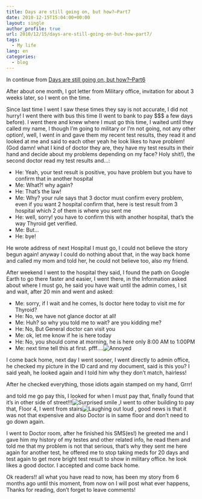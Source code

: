 ```yaml
---
title: Days are still going on, but how?–Part7
date: 2010-12-15T15:04:00+00:00
layout: single
author_profile: true
url: 2010/12/15/days-are-still-going-on-but-how-part7/
tags:
  - My life
lang: en
categories: 
  - blog
---
```

In continue from [Days are still going on, but how?–Part6](/2010/12/06/days-are-still-going-on-but-how-part6/ "Days are still going on, but how?–Part6")

After about one month, I got letter from Military office, invitation for about 3 weeks later, so I went on the time.

Since last time I went I saw these times they say is not accurate, I did not hurry! I went there with bus this time (I went to bank to pay $$$ a few days before). I went there and knew where I must go this time, I waited until they called my name, I though I’m going to military or I’m not going, not any other option!, well, I went in and gave them my recent test results, they read it and looked at me and said to each other yeah he look likes to have problem! (God damn! what I kind of doctor they are, they have my test results in their hand and decide about my problems depending on my face? Holy shit!), the second doctor read my test results and…:

  * He: Yeah, your test result is positive, you have problem but you have to confirm that in another hospital
  * Me: What?! why again?
  * He: That’s the law!
  * Me: Why? your rule says that 3 doctor must confirm every problem, even if you want 2 hospital confirm that, here is test result from 3 hospital which 2 of them is where you sent me
  * He: well, sorry! you have to confirm this with another hospital, that’s the way Thyroid get verified.
  * Me: But…
  * He: bye!

He wrote address of next Hospital I must go, I could not believe the story begun again! anyway I could do nothing about that, in the way back home and called my mom and told her, he could not believe too, also my friend.

After weekend I went to the hospital they said, I found the path on Google Earth to go there faster and easier, I went there, in the Information asked about where I must go, he said you have wait until the admin comes, I sit and wait, after 20 min and went and asked:

  * Me: sorry, if I wait and he comes, Is doctor here today to visit me for Thyroid?
  * He: No, we have not glance doctor at all!
  * Me: Huh? so why you told me to wait? are you kidding me?
  * He: No, But General doctor can visit you
  * Me: ok, let me know if he is here today
  * He: No, you should come at morning, he is here only 8:00 AM to 1:00PM
  * Me: next time tell this at first. pfff….![Annoyed](http://lh6.ggpht.com/_vaUVXcmC3OI/TQjY6MAlbjI/AAAAAAAADgE/-XK0A8bUbsw/wlEmoticon-annoyed%5B2%5D.png?imgmax=800)

I come back home, next day I went sooner, I went directly to admin office, he checked my picture in the ID card and my document, said is this you? I said yeah, he looked again and I told him why they don’t match, hairless!

After he checked everything, those idiots again stamped on my hand, Grrr!

and told me go pay this, I looked for when I must pay that, finally found that it’s in other side of street!!!![Surprised smile](http://lh4.ggpht.com/_vaUVXcmC3OI/TQjY7XaCVRI/AAAAAAAADgI/_X786u40YG8/wlEmoticon-surprisedsmile%5B2%5D.png?imgmax=800) ,I went to other building to pay that, Floor 4, I went from stairs![Laughing out loud](http://lh6.ggpht.com/_vaUVXcmC3OI/TQjY9KWpESI/AAAAAAAADgM/N9lfeBDWPr0/wlEmoticon-laughingoutloud%5B2%5D.png?imgmax=800) , good news is that it was not that expensive and also Doctor is in same floor and don’t need to go down again.

I went to Doctor room, after he finished his SMS(es!) he greeted me and I gave him my history of my testes and other related info, he read them and told me that my problem is not that serious, that’s why they sent me here again for another test, he offered me to stop taking meds for 20 days and test again to get more bright test result to show in military office. he look likes a good doctor. I accepted and come back home.

Ok readers!! all what you have read to now, has been my story from 6 months ago until this moment, from now on I will post what ever happens, Thanks for reading, don’t forget to leave comments!